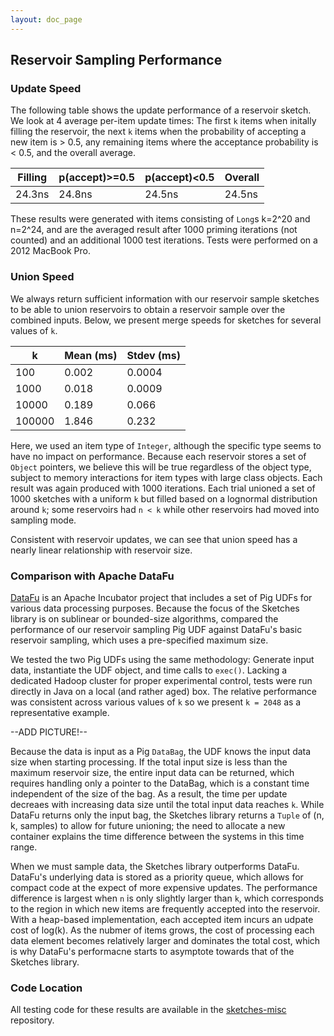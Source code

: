 ```yaml
---
layout: doc_page
---
```


## Reservoir Sampling Performance

### Update Speed

The following table shows the update performance of a reservoir sketch. We look at 4 average per-item update times:
The first `k` items when initally filling the reservoir, the next `k` items when the probability of
accepting a new item is > 0.5, any remaining items where the acceptance probability is < 0.5, and the overall average.

Filling|p(accept)>=0.5|p(accept)<0.5|Overall
-----|-----|-----|-----
24.3ns|24.8ns|24.5ns|24.5ns

These results were generated with items consisting of `Long`s k=2^20 and n=2^24, and are the averaged result after
1000 priming iterations (not counted) and an additional 1000 test iterations. Tests were performed on a 2012 MacBook Pro.

### Union Speed

We always return sufficient information with our reservoir sample sketches to be able to union reservoirs to obtain
a reservoir sample over the combined inputs. Below, we present merge speeds for sketches for several values of `k`.

k | Mean (ms) | Stdev (ms)
-------|-------|----------
100    | 0.002 | 0.0004
1000   | 0.018 | 0.0009
10000  | 0.189 | 0.066
100000 | 1.846 | 0.232

Here, we used an item type of `Integer`, although the specific type seems to have no impact on performance. Because each
reservoir stores a set of `Object` pointers, we believe this will be true regardless of the object type, subject to memory
interactions for item types with large class objects. Each result was again produced with 1000 iterations. Each trial
unioned a set of 1000 sketches with a uniform `k` but filled based on a lognormal distribution around `k`; some reservoirs
had `n < k` while other reservoirs had moved into sampling mode.

Consistent with reservoir updates, we can see that union speed has a nearly linear relationship with reservoir size.

### Comparison with Apache DataFu

[DataFu](datafu.apache.org) is an Apache Incubator project that includes a set of Pig UDFs for various data processing purposes.
Because the focus of the Sketches library is on sublinear or bounded-size algorithms, compared the performance of our reservoir
sampling Pig UDF against DataFu's basic reservoir sampling, which uses a pre-specified maximum size.

We tested the two Pig UDFs using the same methodology: Generate input data, instantiate the UDF object, and time calls to `exec()`.
Lacking a dedicated Hadoop cluster for proper experimental control, tests were run directly in Java on a local (and rather aged) box.
The relative performance was consistent across various values of `k` so we present `k = 2048` as a representative example.

--ADD PICTURE!--

Because the data is input as a Pig `DataBag`, the UDF knows the input data size when starting processing. If the total input size is
less than the maximum reservoir size, the entire input data can be returned, which requires handling only a pointer to the DataBag,
which is a constant time independent of the size of the bag. As a result, the time per update decreaes with increasing data size until
the total input data reaches `k`. While DataFu returns only the input bag, the Sketches library returns a `Tuple` of (n, k, samples)
to allow for future unioning; the need to allocate a new container explains the time difference between the systems in this time range.

When we must sample data, the Sketches library outperforms DataFu. DataFu's underlying data is stored as a priority queue, which
allows for compact code at the expect of more expensive updates. The performance difference is largest when `n` is only slightly
larger than `k`, which corresponds to the region in which new items are frequently accepted into the reservoir. With a heap-based
implementation, each accepted item incurs an udpate cost of log(k). As the nubmer of items grows, the cost of processing each
data element becomes relatively larger and dominates the total cost, which is why DataFu's performacne starts to asymptote towards
that of the Sketches library.

### Code Location

All testing code for these results are available in the [sketches-misc](https://github.com/DataSketches/sketches-misc) repository.
